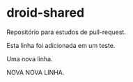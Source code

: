 # droid-shared
Repositório para estudos de pull-request.

Esta linha foi adicionada em um teste.

Uma nova linha.

NOVA NOVA LINHA.
